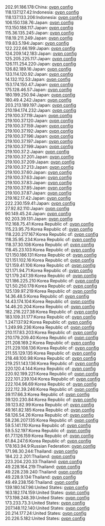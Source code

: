 202.91.186.178:China: [ovpn config](vpn/202_91_186_178.ovpn)  
118.137.127.42:Indonesia: [ovpn config](vpn/118_137_127_42.ovpn)  
118.137.133.206:Indonesia: [ovpn config](vpn/118_137_133_206.ovpn)  
106.150.138.76:Japan: [ovpn config](vpn/106_150_138_76.ovpn)  
113.150.188.117:Japan: [ovpn config](vpn/113_150_188_117.ovpn)  
115.36.135.245:Japan: [ovpn config](vpn/115_36_135_245.ovpn)  
118.19.211.249:Japan: [ovpn config](vpn/118_19_211_249.ovpn)  
119.83.5.194:Japan: [ovpn config](vpn/119_83_5_194.ovpn)  
122.222.66.199:Japan: [ovpn config](vpn/122_222_66_199.ovpn)  
124.209.142.183:Japan: [ovpn config](vpn/124_209_142_183.ovpn)  
125.205.225.117:Japan: [ovpn config](vpn/125_205_225_117.ovpn)  
126.111.254.220:Japan: [ovpn config](vpn/126_111_254_220.ovpn)  
126.82.189.16:Japan: [ovpn config](vpn/126_82_189_16.ovpn)  
133.114.120.92:Japan: [ovpn config](vpn/133_114_120_92.ovpn)  
14.132.112.53:Japan: [ovpn config](vpn/14_132_112_53.ovpn)  
153.174.150.47:Japan: [ovpn config](vpn/153_174_150_47.ovpn)  
175.128.46.57:Japan: [ovpn config](vpn/175_128_46_57.ovpn)  
180.199.250.94:Japan: [ovpn config](vpn/180_199_250_94.ovpn)  
180.49.4.242:Japan: [ovpn config](vpn/180_49_4_242.ovpn)  
203.213.189.197:Japan: [ovpn config](vpn/203_213_189_197.ovpn)  
210.194.174.232:Japan: [ovpn config](vpn/210_194_174_232.ovpn)  
219.100.37.119:Japan: [ovpn config](vpn/219_100_37_119.ovpn)  
219.100.37.120:Japan: [ovpn config](vpn/219_100_37_120.ovpn)  
219.100.37.159:Japan: [ovpn config](vpn/219_100_37_159.ovpn)  
219.100.37.192:Japan: [ovpn config](vpn/219_100_37_192.ovpn)  
219.100.37.196:Japan: [ovpn config](vpn/219_100_37_196.ovpn)  
219.100.37.197:Japan: [ovpn config](vpn/219_100_37_197.ovpn)  
219.100.37.199:Japan: [ovpn config](vpn/219_100_37_199.ovpn)  
219.100.37.2:Japan: [ovpn config](vpn/219_100_37_2.ovpn)  
219.100.37.201:Japan: [ovpn config](vpn/219_100_37_201.ovpn)  
219.100.37.209:Japan: [ovpn config](vpn/219_100_37_209.ovpn)  
219.100.37.213:Japan: [ovpn config](vpn/219_100_37_213.ovpn)  
219.100.37.60:Japan: [ovpn config](vpn/219_100_37_60.ovpn)  
219.100.37.63:Japan: [ovpn config](vpn/219_100_37_63.ovpn)  
219.100.37.83:Japan: [ovpn config](vpn/219_100_37_83.ovpn)  
219.100.37.85:Japan: [ovpn config](vpn/219_100_37_85.ovpn)  
219.100.37.87:Japan: [ovpn config](vpn/219_100_37_87.ovpn)  
219.162.17.42:Japan: [ovpn config](vpn/219_162_17_42.ovpn)  
222.230.159.41:Japan: [ovpn config](vpn/222_230_159_41.ovpn)  
27.92.82.110:Japan: [ovpn config](vpn/27_92_82_110.ovpn)  
90.149.45.24:Japan: [ovpn config](vpn/90_149_45_24.ovpn)  
92.203.39.131:Japan: [ovpn config](vpn/92_203_39_131.ovpn)  
112.168.75.41:Korea Republic of: [ovpn config](vpn/112_168_75_41.ovpn)  
115.23.95.75:Korea Republic of: [ovpn config](vpn/115_23_95_75.ovpn)  
118.220.217.167:Korea Republic of: [ovpn config](vpn/118_220_217_167.ovpn)  
118.35.95.234:Korea Republic of: [ovpn config](vpn/118_35_95_234.ovpn)  
118.37.30.108:Korea Republic of: [ovpn config](vpn/118_37_30_108.ovpn)  
118.45.23.103:Korea Republic of: [ovpn config](vpn/118_45_23_103.ovpn)  
121.150.186.131:Korea Republic of: [ovpn config](vpn/121_150_186_131.ovpn)  
121.151.102.16:Korea Republic of: [ovpn config](vpn/121_151_102_16.ovpn)  
121.159.41.106:Korea Republic of: [ovpn config](vpn/121_159_41_106.ovpn)  
121.171.94.71:Korea Republic of: [ovpn config](vpn/121_171_94_71.ovpn)  
121.179.247.39:Korea Republic of: [ovpn config](vpn/121_179_247_39.ovpn)  
121.186.225.210:Korea Republic of: [ovpn config](vpn/121_186_225_210.ovpn)  
121.50.250.178:Korea Republic of: [ovpn config](vpn/121_50_250_178.ovpn)  
125.139.97.219:Korea Republic of: [ovpn config](vpn/125_139_97_219.ovpn)  
14.36.48.5:Korea Republic of: [ovpn config](vpn/14_36_48_5.ovpn)  
14.43.174.104:Korea Republic of: [ovpn config](vpn/14_43_174_104.ovpn)  
14.46.20.204:Korea Republic of: [ovpn config](vpn/14_46_20_204.ovpn)  
182.216.227.38:Korea Republic of: [ovpn config](vpn/182_216_227_38.ovpn)  
183.109.31.177:Korea Republic of: [ovpn config](vpn/183_109_31_177.ovpn)  
1.247.137.92:Korea Republic of: [ovpn config](vpn/1_247_137_92.ovpn)  
1.249.99.236:Korea Republic of: [ovpn config](vpn/1_249_99_236.ovpn)  
210.117.83.203:Korea Republic of: [ovpn config](vpn/210_117_83_203.ovpn)  
210.179.209.40:Korea Republic of: [ovpn config](vpn/210_179_209_40.ovpn)  
211.208.169.2:Korea Republic of: [ovpn config](vpn/211_208_169_2.ovpn)  
211.229.108.136:Korea Republic of: [ovpn config](vpn/211_229_108_136.ovpn)  
211.55.129.135:Korea Republic of: [ovpn config](vpn/211_55_129_135.ovpn)  
218.48.100.98:Korea Republic of: [ovpn config](vpn/218_48_100_98.ovpn)  
219.251.143.136:Korea Republic of: [ovpn config](vpn/219_251_143_136.ovpn)  
220.120.4.144:Korea Republic of: [ovpn config](vpn/220_120_4_144.ovpn)  
220.92.199.221:Korea Republic of: [ovpn config](vpn/220_92_199_221.ovpn)  
222.101.239.104:Korea Republic of: [ovpn config](vpn/222_101_239_104.ovpn)  
222.104.96.69:Korea Republic of: [ovpn config](vpn/222_104_96_69.ovpn)  
222.112.39.246:Korea Republic of: [ovpn config](vpn/222_112_39_246.ovpn)  
39.117.66.3:Korea Republic of: [ovpn config](vpn/39_117_66_3.ovpn)  
39.120.230.84:Korea Republic of: [ovpn config](vpn/39_120_230_84.ovpn)  
39.123.82.99:Korea Republic of: [ovpn config](vpn/39_123_82_99.ovpn)  
49.161.82.185:Korea Republic of: [ovpn config](vpn/49_161_82_185.ovpn)  
58.126.54.26:Korea Republic of: [ovpn config](vpn/58_126_54_26.ovpn)  
58.236.207.135:Korea Republic of: [ovpn config](vpn/58_236_207_135.ovpn)  
59.5.141.110:Korea Republic of: [ovpn config](vpn/59_5_141_110.ovpn)  
59.5.52.197:Korea Republic of: [ovpn config](vpn/59_5_52_197.ovpn)  
61.77.126.159:Korea Republic of: [ovpn config](vpn/61_77_126_159.ovpn)  
61.84.247.6:Korea Republic of: [ovpn config](vpn/61_84_247_6.ovpn)  
178.163.94.9:Russian Federation: [ovpn config](vpn/178_163_94_9.ovpn)  
171.98.30.244:Thailand: [ovpn config](vpn/171_98_30_244.ovpn)  
184.22.2.201:Thailand: [ovpn config](vpn/184_22_2_201.ovpn)  
223.204.220.33:Thailand: [ovpn config](vpn/223_204_220_33.ovpn)  
49.228.164.219:Thailand: [ovpn config](vpn/49_228_164_219.ovpn)  
49.228.239.240:Thailand: [ovpn config](vpn/49_228_239_240.ovpn)  
49.228.9.134:Thailand: [ovpn config](vpn/49_228_9_134.ovpn)  
49.49.238.156:Thailand: [ovpn config](vpn/49_49_238_156.ovpn)  
139.180.147.96:United States: [ovpn config](vpn/139_180_147_96.ovpn)  
163.182.174.159:United States: [ovpn config](vpn/163_182_174_159.ovpn)  
173.198.248.39:United States: [ovpn config](vpn/173_198_248_39.ovpn)  
173.233.73.3:United States: [ovpn config](vpn/173_233_73_3.ovpn)  
207.148.112.140:United States: [ovpn config](vpn/207_148_112_140.ovpn)  
20.214.177.24:United States: [ovpn config](vpn/20_214_177_24.ovpn)  
20.226.5.182:United States: [ovpn config](vpn/20_226_5_182.ovpn)  
